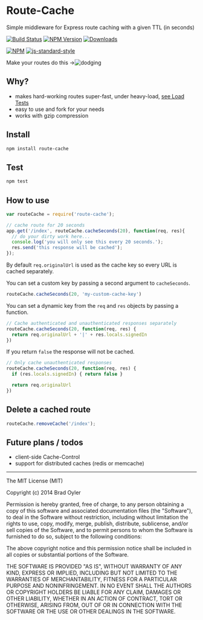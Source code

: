 # Route-Cache
Simple middleware for Express route caching with a given TTL (in seconds)

[![Build Status](https://travis-ci.org/bradoyler/route-cache.svg?branch=master)](https://travis-ci.org/bradoyler/route-cache)
[![NPM Version][npm-image]][npm-url]
[![Downloads][downloads-image]][npm-url]

[![NPM](https://nodei.co/npm/route-cache.png?downloads=true&downloadRank=true)](https://nodei.co/npm/route-cache/) [![js-standard-style](https://cdn.rawgit.com/feross/standard/master/badge.svg)](https://github.com/feross/standard)

Make your routes do this ->![dodging](http://forgifs.com/gallery/d/80400-8/Muhammad-Ali-dodges-punches.gif)

## Why?
- makes hard-working routes super-fast, under heavy-load, [see Load Tests](loadtests)
- easy to use and fork for your needs
- works with gzip compression

## Install
```sh
npm install route-cache
```

## Test
```sh
npm test
```

## How to use
```javascript
var routeCache = require('route-cache');

// cache route for 20 seconds
app.get('/index', routeCache.cacheSeconds(20), function(req, res){
  // do your dirty work here...
  console.log('you will only see this every 20 seconds.');
  res.send('this response will be cached');
});
```

By default `req.originalUrl` is used as the cache key so every URL is cached separately.

You can set a custom key by passing a second argument to `cacheSeconds`.

```javascript
routeCache.cacheSeconds(20, 'my-custom-cache-key')
```

You can set a dynamic key from the `req` and `res` objects by passing a function.

```javascript
// Cache authenticated and unauthenticated responses separately
routeCache.cacheSeconds(20, function(req, res) {
  return req.originalUrl + '|' + res.locals.signedIn
})
```

If you return `false` the response will not be cached.

```javascript
// Only cache unauthenticated responses
routeCache.cacheSeconds(20, function(req, res) {
  if (res.locals.signedIn) { return false }

  return req.originalUrl
})
```

## Delete a cached route
```javascript
routeCache.removeCache('/index');
```

## Future plans / todos
- client-side Cache-Control
- support for distributed caches (redis or memcache)

------
The MIT License (MIT)

Copyright (c) 2014 Brad Oyler

Permission is hereby granted, free of charge, to any person obtaining a copy
of this software and associated documentation files (the "Software"), to deal
in the Software without restriction, including without limitation the rights
to use, copy, modify, merge, publish, distribute, sublicense, and/or sell
copies of the Software, and to permit persons to whom the Software is
furnished to do so, subject to the following conditions:

The above copyright notice and this permission notice shall be included in all
copies or substantial portions of the Software.

THE SOFTWARE IS PROVIDED "AS IS", WITHOUT WARRANTY OF ANY KIND, EXPRESS OR
IMPLIED, INCLUDING BUT NOT LIMITED TO THE WARRANTIES OF MERCHANTABILITY,
FITNESS FOR A PARTICULAR PURPOSE AND NONINFRINGEMENT. IN NO EVENT SHALL THE
AUTHORS OR COPYRIGHT HOLDERS BE LIABLE FOR ANY CLAIM, DAMAGES OR OTHER
LIABILITY, WHETHER IN AN ACTION OF CONTRACT, TORT OR OTHERWISE, ARISING FROM,
OUT OF OR IN CONNECTION WITH THE SOFTWARE OR THE USE OR OTHER DEALINGS IN THE
SOFTWARE.

[npm-image]: https://img.shields.io/npm/v/route-cache.svg
[downloads-image]: http://img.shields.io/npm/dm/route-cache.svg
[npm-url]: https://npmjs.org/package/route-cache
